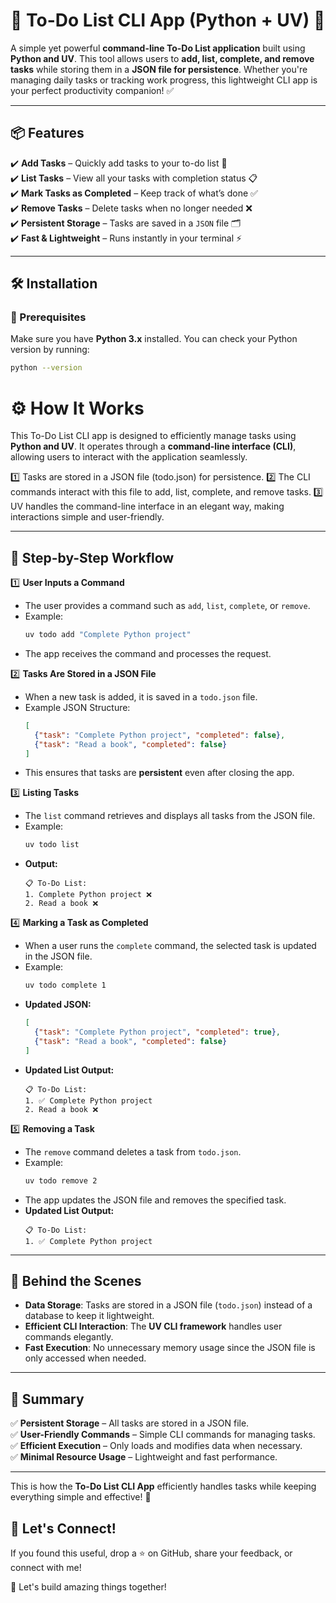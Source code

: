 # 📌 To-Do List CLI App (Python + UV) 🚀

A simple yet powerful **command-line To-Do List application** built using **Python and UV**. This tool allows users to **add, list, complete, and remove tasks** while storing them in a **JSON file for persistence**. Whether you're managing daily tasks or tracking work progress, this lightweight CLI app is your perfect productivity companion! ✅  

---

## 📦 Features  

✔️ **Add Tasks** – Quickly add tasks to your to-do list 📌  
✔️ **List Tasks** – View all your tasks with completion status 📋  
✔️ **Mark Tasks as Completed** – Keep track of what’s done ✅  
✔️ **Remove Tasks** – Delete tasks when no longer needed ❌  
✔️ **Persistent Storage** – Tasks are saved in a `JSON` file 🗂️  
✔️ **Fast & Lightweight** – Runs instantly in your terminal ⚡  

---

## 🛠️ Installation  

### 🔹 Prerequisites  
Make sure you have **Python 3.x** installed. You can check your Python version by running:  
```bash
python --version
```

# ⚙️ How It Works  

This To-Do List CLI app is designed to efficiently manage tasks using **Python and UV**. It operates through a **command-line interface (CLI)**, allowing users to interact with the application seamlessly.  

1️⃣ Tasks are stored in a JSON file (todo.json) for persistence.
2️⃣ The CLI commands interact with this file to add, list, complete, and remove tasks.
3️⃣ UV handles the command-line interface in an elegant way, making interactions simple and user-friendly.

---

## 🔹 Step-by-Step Workflow  

1️⃣ **User Inputs a Command**  
   - The user provides a command such as `add`, `list`, `complete`, or `remove`.  
   - Example:  
     ```bash
     uv todo add "Complete Python project"
     ```
   - The app receives the command and processes the request.  

2️⃣ **Tasks Are Stored in a JSON File**  
   - When a new task is added, it is saved in a `todo.json` file.  
   - Example JSON Structure:  
     ```json
     [
       {"task": "Complete Python project", "completed": false},
       {"task": "Read a book", "completed": false}
     ]
     ```
   - This ensures that tasks are **persistent** even after closing the app.  

3️⃣ **Listing Tasks**  
   - The `list` command retrieves and displays all tasks from the JSON file.  
   - Example:  
     ```bash
     uv todo list
     ```
   - **Output:**  
     ```
     📋 To-Do List:
     1. Complete Python project ❌
     2. Read a book ❌
     ```

4️⃣ **Marking a Task as Completed**  
   - When a user runs the `complete` command, the selected task is updated in the JSON file.  
   - Example:  
     ```bash
     uv todo complete 1
     ```
   - **Updated JSON:**  
     ```json
     [
       {"task": "Complete Python project", "completed": true},
       {"task": "Read a book", "completed": false}
     ]
     ```
   - **Updated List Output:**  
     ```
     📋 To-Do List:
     1. ✅ Complete Python project
     2. Read a book ❌
     ```

5️⃣ **Removing a Task**  
   - The `remove` command deletes a task from `todo.json`.  
   - Example:  
     ```bash
     uv todo remove 2
     ```
   - The app updates the JSON file and removes the specified task.  
   - **Updated List Output:**  
     ```
     📋 To-Do List:
     1. ✅ Complete Python project
     ```

---

## 🔹 Behind the Scenes  

- **Data Storage**: Tasks are stored in a JSON file (`todo.json`) instead of a database to keep it lightweight.  
- **Efficient CLI Interaction**: The **UV CLI framework** handles user commands elegantly.  
- **Fast Execution**: No unnecessary memory usage since the JSON file is only accessed when needed.  

---

## 🎯 Summary  

✅ **Persistent Storage** – All tasks are stored in a JSON file.  
✅ **User-Friendly Commands** – Simple CLI commands for managing tasks.  
✅ **Efficient Execution** – Only loads and modifies data when necessary.  
✅ **Minimal Resource Usage** – Lightweight and fast performance. 

---

This is how the **To-Do List CLI App** efficiently handles tasks while keeping everything simple and effective! 🚀  



##  🙌 Let's Connect!
If you found this useful, drop a ⭐ on GitHub, share your feedback, or connect with me!

💬 Let's build amazing things together!


